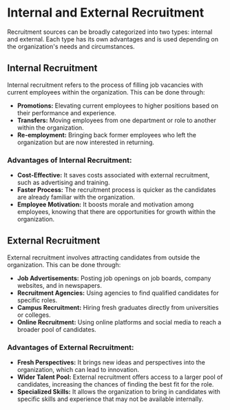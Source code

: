 
# Internal and External Recruitment

Recruitment sources can be broadly categorized into two types: internal and external. Each type has its own advantages and is used depending on the organization's needs and circumstances.

## Internal Recruitment

Internal recruitment refers to the process of filling job vacancies with current employees within the organization. This can be done through:

- **Promotions:** Elevating current employees to higher positions based on their performance and experience.
- **Transfers:** Moving employees from one department or role to another within the organization.
- **Re-employment:** Bringing back former employees who left the organization but are now interested in returning.

### Advantages of Internal Recruitment:
- **Cost-Effective:** It saves costs associated with external recruitment, such as advertising and training.
- **Faster Process:** The recruitment process is quicker as the candidates are already familiar with the organization.
- **Employee Motivation:** It boosts morale and motivation among employees, knowing that there are opportunities for growth within the organization.

## External Recruitment

External recruitment involves attracting candidates from outside the organization. This can be done through:

- **Job Advertisements:** Posting job openings on job boards, company websites, and in newspapers.
- **Recruitment Agencies:** Using agencies to find qualified candidates for specific roles.
- **Campus Recruitment:** Hiring fresh graduates directly from universities or colleges.
- **Online Recruitment:** Using online platforms and social media to reach a broader pool of candidates.

### Advantages of External Recruitment:
- **Fresh Perspectives:** It brings new ideas and perspectives into the organization, which can lead to innovation.
- **Wider Talent Pool:** External recruitment offers access to a larger pool of candidates, increasing the chances of finding the best fit for the role.
- **Specialized Skills:** It allows the organization to bring in candidates with specific skills and experience that may not be available internally.


